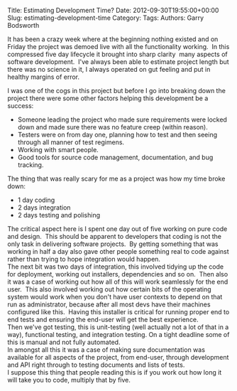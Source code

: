 Title: Estimating Development Time?
Date: 2012-09-30T19:55:00+00:00
Slug: estimating-development-time
Category: 
Tags: 
Authors: Garry Bodsworth

<div class='post'>
It has been a crazy week where at the beginning nothing existed and on Friday the project was demoed live with all the functionality working. &nbsp;In this compressed five day lifecycle it brought into sharp clarity &nbsp;many aspects of software development. &nbsp;I've always been able to estimate project length but there was no science in it, I always operated on gut feeling and put in healthy margins of error.

I was one of the cogs in this project but before I go into breaking down the project there were some other factors helping this development be a success:

<ul><li>Someone leading the project who made sure requirements were locked down and made sure there was no feature creep (within reason).</li><li>Testers were on from day one, planning how to test and then seeing through all manner of test regimens.</li><li>Working with smart people.</li><li>Good tools for source code management, documentation, and bug tracking.</li></ul><div>The thing that was really scary for me as a project was how my time broke down:</div><div><ul><li>1 day coding</li><li>2 days integration</li><li>2 days testing and polishing</li></ul><div>The critical aspect here is I spent one day out of five working on pure code and design. &nbsp;This should be apparent to developers that coding is not the only task in delivering software projects. &nbsp;By getting something that was working in half a day also gave other people something real to code against rather than trying to hope integration would happen.</div></div><div>
</div><div>The next bit was two days of integration, this involved tidying up the code for deployment, working out installers, dependencies and so on. &nbsp;Then also it was a case of working out how all of this will work seamlessly for the end user. &nbsp;This also involved working out how certain bits of the operating system would work when you don't have user contexts to depend on that run as administrator, because after all most devs have their machines configured like this. &nbsp;Having this installer is critical for running proper end to end tests and ensuring the end-user will get the best experience.</div><div>
</div><div>Then we've got testing, this is unit-testing (well actually not a lot of that in a way), functional testing, and integration testing. On a tight deadline some of this is manual and not fully automated.</div><div>
</div><div>In amongst all this it was a case of making sure documentation was available for all aspects of the project, from end-user, through development and API right through to testing documents and lists of tests.</div><div>
</div><div>I suppose this thing that people reading this is if you work out how long it will take you to code, multiply that by five.</div></div>
